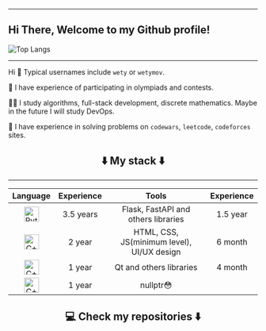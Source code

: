 ----
## Hi There, Welcome to my Github profile! 
![Top Langs](https://github-readme-stats-git-masterrstaa-rickstaa.vercel.app/api/top-langs/?username=wetymov&layout=compact&theme=transparent&hide_border=true&langs_count=10)

----
Hi 👋 Typical usernames include `wety` or `wetymov`.

🌱 I have experience of participating in olympiads and contests.

👨‍💻 I study algorithms, full-stack development, discrete mathematics. Maybe in the future I will study DevOps.

👾 I have experience in solving problems on `codewars`, `leetcode`, `codeforces` sites.

<h2  align="center">⬇️ My stack ⬇️ </h2>

---------
|                                                       Language                                                       | Experience |            Tools             | Experience |
|:--------------------------------------------------------------------------------------------------------------------:|:----------:|:----------------------------:|:----------:|
| <img style="width: 30px; height: 30px" src="https://cdn-icons-png.flaticon.com/512/5968/5968350.png" alt="Python" /> |  3.5 years   | Flask, FastAPI and others libraries |   1.5 year   |
|  <img style="width: 30px; height: 30px" src="https://cdn-icons-png.flaticon.com/512/922/922699.png" alt="C++" />   |  2 year   |       HTML, CSS, JS(minimum level), UI/UX design       |  6 month   |                                                       
|  <img style="width: 30px; height: 30px" src="https://cdn-icons-png.flaticon.com/512/6132/6132222.png" alt="C++" />   |  1 year   |       Qt and others libraries       |  4 month   |
|  <img style="width: 30px; height: 30px" src="https://cdn-icons-png.flaticon.com/512/3665/3665923.png" alt="C++" />   |  1 year   |          nullptr😳           |            |

<h2  align="center">💻 Check my repositories ⬇️ </h2>
